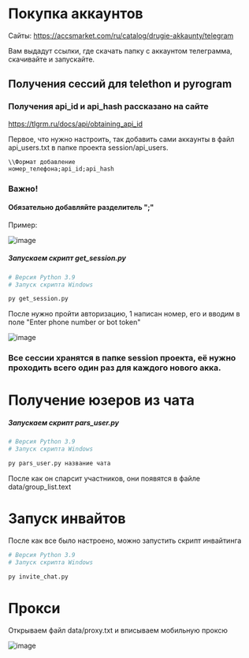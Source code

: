 # Покупка аккаунтов
Сайты:
https://accsmarket.com/ru/catalog/drugie-akkaunty/telegram

Вам выдадут ссылки, где скачать папку с аккаунтом телеграмма, скачивайте и запускайте.

## Получения сессий для telethon и pyrogram
### Получения api_id и api_hash рассказано на сайте
https://tlgrm.ru/docs/api/obtaining_api_id

Первое, что нужно настроить, так добавить сами аккаунты в файл api_users.txt в папке проекта session/api_users.
```
\\Формат добавление
номер_телефона;api_id;api_hash
```
### Важно!
#### Обязательно добавляйте разделитель ";"
Пример:

![image](https://user-images.githubusercontent.com/63918733/133865943-5ed09383-3c55-4852-9060-d86620d9c145.png)

##### Запускаем скрипт get_session.py
```python
# Версия Python 3.9
# Запуск скрипта Windows

py get_session.py
```

После нужно пройти авторизацию, 1 написан номер, его и вводим в поле "Enter phone number or bot token"

![image](https://user-images.githubusercontent.com/63918733/133865627-045a7ac8-83f2-4510-adb9-98ccae1fd0b4.png)

### Все сессии хранятся в папке session проекта, её нужно проходить всего один раз для каждого нового акка.
# Получение юзеров из чата
##### Запускаем скрипт pars_user.py
```python
# Версия Python 3.9
# Запуск скрипта Windows

py pars_user.py название чата
```
После как он спарсит участников, они появятся в файле data/group_list.text

# Запуск инвайтов
После как все было настроено, можно запустить скрипт инвайтинга
```python
# Версия Python 3.9
# Запуск скрипта Windows

py invite_chat.py
```
# Прокси
Открываем файл data/proxy.txt и вписываем мобильную проксю

![image](https://user-images.githubusercontent.com/63918733/140406299-87331558-4023-4c94-8dac-c18765dbb4ad.png)
